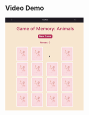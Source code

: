 ## Video Demo

<img src='public/img/memoryGame.gif' title='Video Demo' width='50%' height='70%' alt='Video Demo' />
